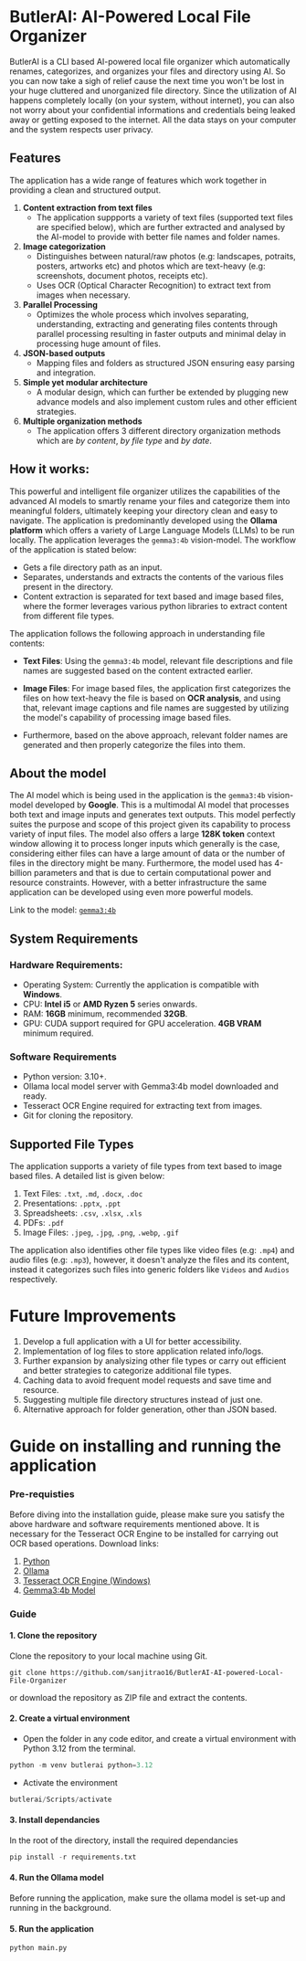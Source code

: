 # ButlerAI: AI-Powered Local File Organizer

ButlerAI is a CLI based AI-powered local file organizer which automatically renames, categorizes, and organizes your files and directory using AI. So you can now take a sigh of relief cause the next time you won't
be lost in your huge cluttered and unorganized file directory. Since the utilization of AI happens completely locally (on your system, without internet), you can also not worry about your confidential informations and credentials being
leaked away or getting exposed to the internet. All the data stays on your computer and the system respects user privacy.

## Features

The application has a wide range of features which work together in providing a clean and structured output.

1. **Content extraction from text files**
   - The application suppports a variety of text files (supported text files are specified below), which are further extracted and analysed by the AI-model to provide with better file names and folder names.
2. **Image categorization**
   - Distinguishes between natural/raw photos (e.g: landscapes, potraits, posters, artworks etc) and photos which are text-heavy (e.g: screenshots, document photos, receipts etc).
   - Uses OCR (Optical Character Recognition) to extract text from images when necessary.
3. **Parallel Processing**
   - Optimizes the whole process which involves separating, understanding, extracting and generating files contents through parallel processing resulting in faster outputs and minimal delay in processing huge amount of
     files.
4. **JSON-based outputs**
   - Mapping files and folders as structured JSON ensuring easy parsing and integration.
5. **Simple yet modular architecture**
   - A modular design, which can further be extended by plugging new advance models and also implement custom rules and other efficient strategies.
6. **Multiple organization methods**
   - The application offers 3 different directory organization methods which are _by content_, _by file type_ and _by date_.

## How it works:

This powerful and intelligent file organizer utilizes the capabilities of the advanced AI models to smartly rename your files and categorize them into meaningful folders, ultimately keeping your directory clean and
easy to navigate. The application is predominantly developed using the **Ollama platform** which offers a variety of Large Language Models (LLMs) to be run locally. The application leverages the
`gemma3:4b` vision-model. The workflow of the application is stated below:

- Gets a file directory path as an input.
- Separates, understands and extracts the contents of the various files present in the directory.
- Content extraction is separated for text based and image based files, where the former leverages various python libraries to extract content from different file types.

The application follows the following approach in understanding file contents:

- **Text Files**: Using the `gemma3:4b` model, relevant file descriptions and file names are suggested based on the content extracted earlier.
- **Image Files**: For image based files, the application first categorizes the files on how text-heavy the file is based on **OCR analysis**, and using that, relevant image captions and file names are suggested by utilizing the
  model's capability of processing image based files.

- Furthermore, based on the above approach, relevant folder names are generated and then properly categorize the files into them.

## About the model

The AI model which is being used in the application is the `gemma3:4b` vision-model developed by **Google**. This is a multimodal AI model that processes both text and image inputs and generates text outputs. This
model perfectly suites the purpose and scope of this project given its capability to process variety of input files. The model also offers a large **128K token** context window allowing it to process longer inputs which
generally is the case, considering either files can have a large amount of data or the number of files in the directory might be many. Furthermore, the model used has 4-billion parameters and that is due to certain
computational power and resource constraints. However, with a better infrastructure the same application can be developed using even more powerful models.

Link to the model: [`gemma3:4b`](https://ollama.com/library/gemma3)

## System Requirements

### Hardware Requirements:

- Operating System: Currently the application is compatible with **Windows**.
- CPU: **Intel i5** or **AMD Ryzen 5** series onwards.
- RAM: **16GB** minimum, recommended **32GB**.
- GPU:
  CUDA support required for GPU acceleration. **4GB VRAM** minimum required.

### Software Requirements

- Python version: 3.10+.
- Ollama local model server with Gemma3:4b model downloaded and ready.
- Tesseract OCR Engine required for extracting text from images.
- Git for cloning the repository.

## Supported File Types

The application supports a variety of file types from text based to image based files. A detailed list is given below:

1. Text Files: `.txt`, `.md`, `.docx`, `.doc`
2. Presentations: `.pptx`, `.ppt`
3. Spreadsheets: `.csv`, `.xlsx`, `.xls`
4. PDFs: `.pdf`
5. Image Files: `.jpeg`, `.jpg`, `.png`, `.webp`, `.gif`

The application also identifies other file types like video files (e.g: `.mp4`) and audio files (e.g: `.mp3`), however, it doesn't analyze the files and its content, instead it categorizes such files into generic folders like `Videos` and `Audios` respectively.

# Future Improvements

1. Develop a full application with a UI for better accessibility.
2. Implementation of log files to store application related info/logs.
3. Further expansion by analysizing other file types or carry out efficient and better strategies to categorize additional file types.
4. Caching data to avoid frequent model requests and save time and resource.
5. Suggesting multiple file directory structures instead of just one.
6. Alternative approach for folder generation, other than JSON based.

# Guide on installing and running the application

### Pre-requisties

Before diving into the installation guide, please make sure you satisfy the above hardware and software requirements mentioned above. It is necessary for the Tesseract OCR Engine to be installed for carrying out OCR based operations. Download links:

1. [Python](https://www.python.org/downloads/)
2. [Ollama](https://ollama.com/download/windows)
3. [Tesseract OCR Engine (Windows)](https://github.com/UB-Mannheim/tesseract/wiki)
4. [Gemma3:4b Model](https://ollama.com/library/gemma3)

### Guide

#### 1. Clone the repository

Clone the repository to your local machine using Git.

```
git clone https://github.com/sanjitrao16/ButlerAI-AI-powered-Local-File-Organizer
```

or download the repository as ZIP file and extract the contents.

#### 2. Create a virtual environment

- Open the folder in any code editor, and create a virtual environment with Python 3.12 from the terminal.

```python
python -m venv butlerai python=3.12
```

- Activate the environment

```python
butlerai/Scripts/activate
```

#### 3. Install dependancies

In the root of the directory, install the required dependancies

```python
pip install -r requirements.txt
```

#### 4. Run the Ollama model

Before running the application, make sure the ollama model is set-up and running in the background.

#### 5. Run the application

```python
python main.py
```
